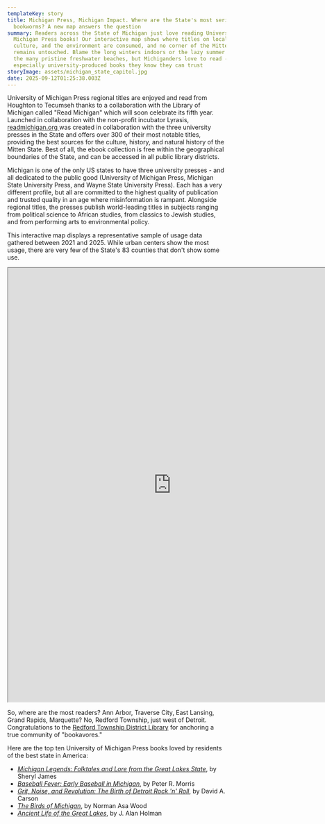 ```yaml
---
templateKey: story
title: Michigan Press, Michigan Impact. Where are the State's most serious
  bookworms? A new map answers the question
summary: Readers across the State of Michigan just love reading University of
  Michigan Press books! Our interactive map shows where titles on local history,
  culture, and the environment are consumed, and no corner of the Mitten State
  remains untouched. Blame the long winters indoors or the lazy summer days on
  the many pristine freshwater beaches, but Michiganders love to read -
  especially university-produced books they know they can trust
storyImage: assets/michigan_state_capitol.jpg
date: 2025-09-12T01:25:38.003Z
---
```

University of Michigan Press regional titles are enjoyed and read from Houghton to Tecumseh thanks to a collaboration with the Library of Michigan called "Read Michigan" which will soon celebrate its fifth year. Launched in collaboration with the non-profit incubator Lyrasis, [readmichigan.org ](https://readmichigan.biblioboard.com)was created in collaboration with the three university presses in the State and offers over 300 of their most notable titles, providing the best sources for the culture, history, and natural history of the Mitten State. Best of all, the ebook collection is free within the geographical boundaries of the State, and can be accessed in all public library districts. 

Michigan is one of the only US states to have three university presses - and all dedicated to the public good (University of Michigan Press, Michigan State University Press, and Wayne State University Press). Each has a very different profile, but all are committed to the highest quality of publication and trusted quality in an age where misinformation is rampant. Alongside regional titles, the presses publish world-leading titles in subjects ranging from political science to African studies, from classics to Jewish studies, and from performing arts to environmental policy.

This interactive map displays a representative sample of usage data gathered between 2021 and 2025. While urban centers show the most usage, there are very few of the State's 83 counties that don't show some use.

<iframe src="https://plum-aigneis-42.tiiny.site" width="750" height="1000" allowfullscreen></iframe>

So, where are the most readers? Ann Arbor, Traverse City, East Lansing, Grand Rapids, Marquette? No, Redford Township, just west of Detroit. Congratulations to the [Redford Township District Library](https://www.rtdl.org/) for anchoring a true community of "bookavores."

Here are the top ten University of Michigan Press books loved by residents of the best state in America:

* *[Michigan Legends: Folktales and Lore from the Great Lakes State](https://press.umich.edu/Books/M/Michigan-Legends)*, by Sheryl James
* *[Baseball Fever: Early Baseball in Michigan](https://press.umich.edu/Books/B/Baseball-Fever2)*, by Peter R. Morris
* *[Grit, Noise, and Revolution: The Birth of Detroit Rock 'n' Roll](https://press.umich.edu/Books/G/Grit-Noise-and-Revolution2)*, by David A. Carson
* *[The Birds of Michigan](https://press.umich.edu/Books/T/The-Birds-of-Michigan)*, by Norman Asa Wood
* *[Ancient Life of the Great Lakes](https://press.umich.edu/Books/A/Ancient-Life-of-the-Great-Lakes-Basin)*, by J. Alan Holman